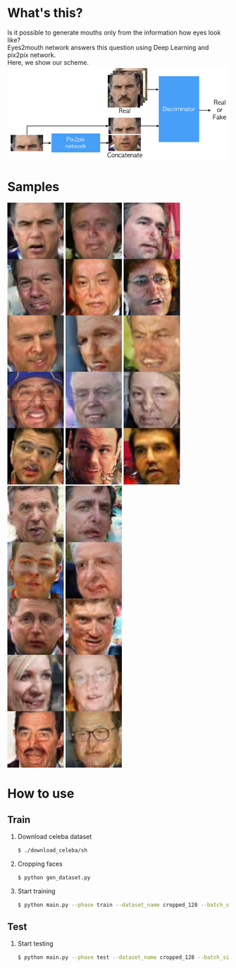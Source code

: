 # What's this?
Is it possible to generate mouths only from the information how eyes look like?  
Eyes2mouth network answers this question using Deep Learning and pix2pix network.  
Here, we show our scheme.  
!["a"](images/architecture.jpg)

# Samples
!["01"](images/test_0001.png)
!["02"](images/test_0002.png)
!["03"](images/test_0003.png)
!["04"](images/test_0004.png)
!["05"](images/test_0005.png)

# How to use
## Train
1. Download celeba dataset
    ~~~bash
    $ ./download_celeba/sh
    ~~~
2. Cropping faces
    ~~~bash
    $ python gen_dataset.py
    ~~~
3. Start training
    ~~~bash
    $ python main.py --phase train --dataset_name cropped_128 --batch_size 10 --fine_size 128 --lr 0.00002
    ~~~

## Test
1. Start testing
    ~~~bash
    $ python main.py --phase test --dataset_name cropped_128 --batch_size 10 --fine_size 128
    ~~~
